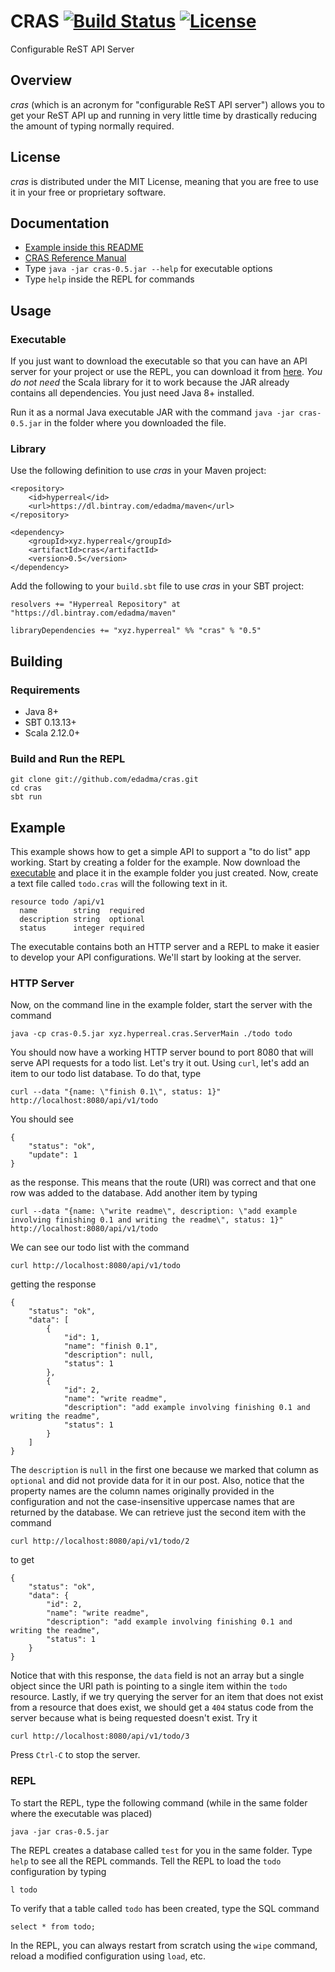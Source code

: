 CRAS [![Build Status](https://travis-ci.org/edadma/cras.svg?branch=0.5)](https://travis-ci.org/edadma/cras) [![License](https://img.shields.io/badge/license-MIT-blue.svg)](https://opensource.org/licenses/MIT)
====

Configurable ReST API Server


Overview
--------

*cras* (which is an acronym for "configurable ReST API server") allows you to get your ReST API up and running in very little time by drastically reducing the amount of typing normally required.


License
-------

*cras* is distributed under the MIT License, meaning that you are free to use it in your free or proprietary software.


Documentation
-------------

- [Example inside this README](http://github.com/edadma/cras#example)
- [CRAS Reference Manual](http://edadma.github.io/cras)
- Type `java -jar cras-0.5.jar --help` for executable options
- Type `help` inside the REPL for commands


Usage
-----

### Executable

If you just want to download the executable so that you can have an API server for your project or use the REPL, you can download it from [here](https://dl.bintray.com/edadma/generic/cras-0.5.jar). *You do not need* the Scala library for it to work because the JAR already contains all dependencies. You just need Java 8+ installed.

Run it as a normal Java executable JAR with the command `java -jar cras-0.5.jar` in the folder where you downloaded the file.

### Library

Use the following definition to use *cras* in your Maven project:

	<repository>
		<id>hyperreal</id>
		<url>https://dl.bintray.com/edadma/maven</url>
	</repository>

	<dependency>
		<groupId>xyz.hyperreal</groupId>
		<artifactId>cras</artifactId>
		<version>0.5</version>
	</dependency>

Add the following to your `build.sbt` file to use *cras* in your SBT project:

	resolvers += "Hyperreal Repository" at "https://dl.bintray.com/edadma/maven"

	libraryDependencies += "xyz.hyperreal" %% "cras" % "0.5"


Building
--------

### Requirements

- Java 8+
- SBT 0.13.13+
- Scala 2.12.0+

### Build and Run the REPL

	git clone git://github.com/edadma/cras.git
	cd cras
	sbt run


Example
-------

This example shows how to get a simple API to support a "to do list" app working. Start by creating a folder for the example. Now download the [executable](https://dl.bintray.com/edadma/generic/cras-0.5.jar) and place it in the example folder you just created. Now, create a text file called `todo.cras` will the following text in it.

	resource todo /api/v1
	  name        string  required
	  description string  optional
	  status      integer required

The executable contains both an HTTP server and a REPL to make it easier to develop your API configurations. We'll start by looking at the server.


### HTTP Server

Now, on the command line in the example folder, start the server with the command

	java -cp cras-0.5.jar xyz.hyperreal.cras.ServerMain ./todo todo
	
You should now have a working HTTP server bound to port 8080 that will serve API requests for a todo list. Let's try it out. Using `curl`, let's add an item to our todo list database. To do that, type

	curl --data "{name: \"finish 0.1\", status: 1}" http://localhost:8080/api/v1/todo

You should see

	{
		"status": "ok",
		"update": 1
	}

as the response. This means that the route (URI) was correct and that one row was added to the database. Add another item by typing

	curl --data "{name: \"write readme\", description: \"add example involving finishing 0.1 and writing the readme\", status: 1}" http://localhost:8080/api/v1/todo

We can see our todo list with the command

	curl http://localhost:8080/api/v1/todo
	
getting the response

	{
		"status": "ok",
		"data": [
			{
				"id": 1,
				"name": "finish 0.1",
				"description": null,
				"status": 1
			},
			{
				"id": 2,
				"name": "write readme",
				"description": "add example involving finishing 0.1 and writing the readme",
				"status": 1
			}
		]
	}

The `description` is `null` in the first one because we marked that column as `optional` and did not provide data for it in our post. Also, notice that the property names are the column names originally provided in the configuration and not the case-insensitive uppercase names that are returned by the database. We can retrieve just the second item with the command

	curl http://localhost:8080/api/v1/todo/2
	
to get

	{
		"status": "ok",
		"data": {
			"id": 2,
			"name": "write readme",
			"description": "add example involving finishing 0.1 and writing the readme",
			"status": 1
		}
	}

Notice that with this response, the `data` field is not an array but a single object since the URI path is pointing to a single item within the `todo` resource.  Lastly, if we try querying the server for an item that does not exist from a resource that does exist, we should get a `404` status code from the server because what is being requested doesn't exist. Try it

	curl http://localhost:8080/api/v1/todo/3

Press `Ctrl-C` to stop the server.


### REPL

To start the REPL, type the following command (while in the same folder where the executable was placed)

	java -jar cras-0.5.jar
	
The REPL creates a database called `test` for you in the same folder. Type `help` to see all the REPL commands. Tell the REPL to load the `todo` configuration by typing

	l todo
	
To verify that a table called `todo` has been created, type the SQL command

	select * from todo;
	
In the REPL, you can always restart from scratch using the `wipe` command, reload a modified configuration using `load`, etc.
